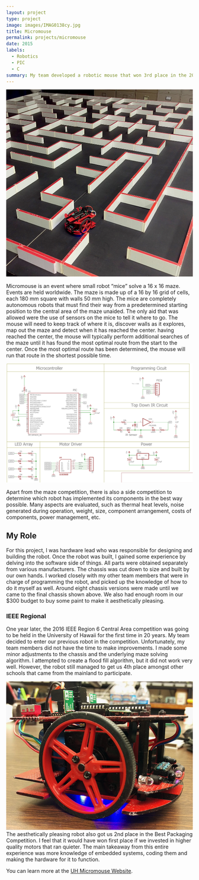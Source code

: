 ```yaml
---
layout: project
type: project
image: images/IMAG0138cy.jpg
title: Micromouse
permalink: projects/micromouse
date: 2015
labels:
  - Robotics
  - PIC
  - C
summary: My team developed a robotic mouse that won 3rd place in the 2015 UH Micromouse competition. It won 4th in the 2016 IEEE Region 6 Central Area competition.
---
```




  <img class="ui image" src="../images/IMAG0138cy.jpg">
   
 


Micromouse is an event where small robot “mice” solve a 16 x 16 maze.  Events are held worldwide.  The maze is made up of a 16 by 16 grid of cells, each 180 mm square with walls 50 mm high.  The mice are completely autonomous robots that must find their way from a predetermined starting position to the central area of the maze unaided. The only aid that was allowed were the use of sensors on the mice to tell it where to go. The mouse will need to keep track of where it is, discover walls as it explores, map out the maze and detect when it has reached the center.  having reached the center, the mouse will typically perform additional searches of the maze until it has found the most optimal route from the start to the center.  Once the most optimal route has been determined, the mouse will run that route in the shortest possible time.

<img class="ui image" src="../images/schematic.png">

Apart from the maze competition, there is also a side competition to determine which robot has implemented its components in the best way possible. Many aspects are evaluated, such as thermal heat levels, noise generated during operation, weight, size, component arrangement, costs of components, power management, etc.

## My Role
For this project, I was hardware lead who was responsible for designing and building the robot. Once the robot was built, I gained some experience by delving into the software side of things. All parts were obtained separately from various manufacturers. The chassis was cut down to size and built by our own hands. I worked closely with my other team members that were in charge of programming the robot, and picked up the knowledge of how to do it myself as well. Around eight chassis versions were made until we came to the final chassis shown above. We also had enough room in our $300 budget to buy some paint to make it aesthetically pleasing.

### IEEE Regional
One year later, the 2016 IEEE Region 6 Central Area competition was going to be held in the University of Hawaii for the first time in 20 years. My team decided to enter our previous robot in the competition. Unfortunately, my team members did not have the time to make improvements. I made some minor adjustments to the chassis and the underlying maze solving algorithm. I attempted to create a flood fill algorithm, but it did not work very well. However, the robot still managed to get us 4th place amongst other schools that came from the mainland to participate. 

  <img class="ui image" src="../images/IMAG0136cy.jpg">
The aesthetically pleasing robot also got us 2nd place in the Best Packaging Competition. I feel that it would have won first place if we invested in higher quality motors that ran quieter. The main takeaway from this entire experience was more knowledge of embedded systems, coding them and making the hardware for it to function.


You can learn more at the [UH Micromouse Website](http://www-ee.eng.hawaii.edu/~mmouse/about.html).



